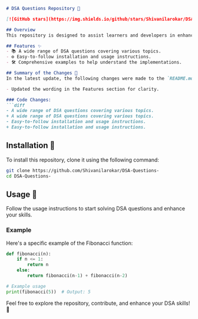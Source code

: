 ```markdown
# DSA Questions Repository 🚀

[![GitHub stars](https://img.shields.io/github/stars/Shivanilarokar/DSA-Questions-?style=social)](https://github.com/Shivanilarokar/DSA-Questions-)  [![License](https://img.shields.io/badge/license-MIT-blue.svg)](LICENSE)

## Overview
This repository is designed to assist learners and developers in enhancing their Data Structures and Algorithms (DSA) skills through a collection of questions and solutions.

## Features ✨
- 📚 A wide range of DSA questions covering various topics.
- ⚙️ Easy-to-follow installation and usage instructions.
- 🛠️ Comprehensive examples to help understand the implementations.

## Summary of the Changes 📝
In the latest update, the following changes were made to the `README.md` file:

- Updated the wording in the Features section for clarity.

### Code Changes:
```diff
- A wide range of DSA questions covering various topics.
+ A wide range of DSA questions covering various topics.
- Easy-to-follow installation and usage instructions.
+ Easy-to-follow installation and usage instructions.
```

## Installation 🔧
To install this repository, clone it using the following command:
```bash
git clone https://github.com/Shivanilarokar/DSA-Questions-
cd DSA-Questions-
```

## Usage 📖
Follow the usage instructions to start solving DSA questions and enhance your skills.

### Example
Here's a specific example of the Fibonacci function:
```python
def fibonacci(n):
    if n <= 1:
        return n
    else:
        return fibonacci(n-1) + fibonacci(n-2)

# Example usage
print(fibonacci(5))  # Output: 5
```

Feel free to explore the repository, contribute, and enhance your DSA skills! 🚀
```